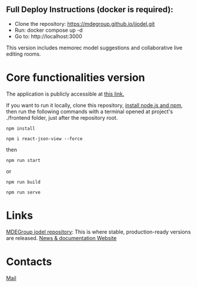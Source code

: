 ## Full Deploy Instructions (docker is required):
  - Clone the repository: https://mdegroup.github.io/jjodel.git
  - Run: docker compose up -d
  - Go to: http://localhost:3000

This version includes memorec model suggestions and collaborative live editing rooms.


# Core functionalities version
The application is publicly accessible at [this link.](https://app.jjodel.io/)

If you want to run it locally, clone this repository, [install node.js and npm](https://nodejs.org/it/download), then run the following commands with a terminal opened at project's ./frontend folder, just after the repository root.

`npm install`

`npm i react-json-view --force`

then

`npm run start`

or

`npm run build`

`npm run serve`

# Links
[MDEGroup jodel repository](https://github.com/jjodel-modeling/jjodel-frontend/): This is where stable, production-ready versions are released.
[News & documentation Website](https://www.jjodel.io/)

# Contacts
[Mail](mailto:info@jjodel.io)
